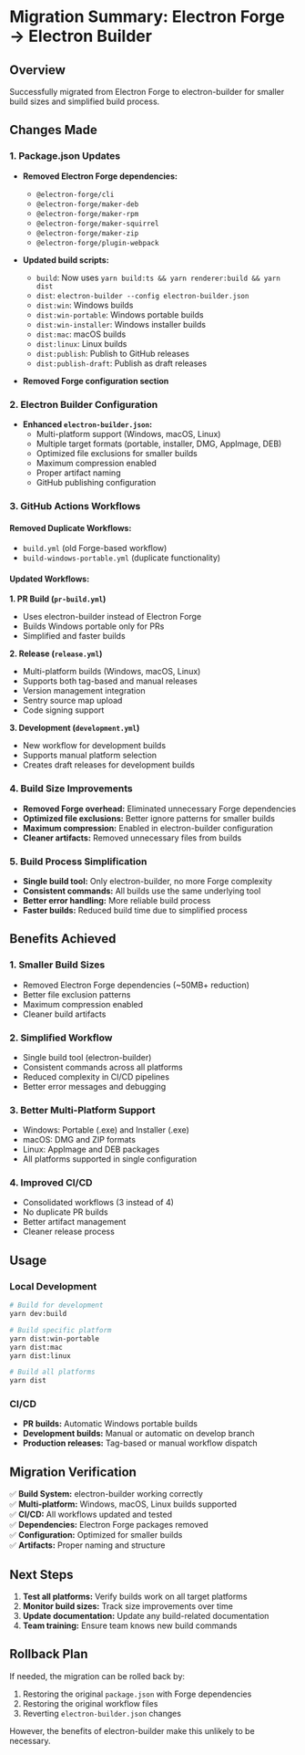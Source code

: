 # Migration Summary: Electron Forge → Electron Builder

## Overview

Successfully migrated from Electron Forge to electron-builder for smaller build sizes and simplified build process.

## Changes Made

### 1. Package.json Updates

- **Removed Electron Forge dependencies:**
  - `@electron-forge/cli`
  - `@electron-forge/maker-deb`
  - `@electron-forge/maker-rpm`
  - `@electron-forge/maker-squirrel`
  - `@electron-forge/maker-zip`
  - `@electron-forge/plugin-webpack`

- **Updated build scripts:**
  - `build`: Now uses `yarn build:ts && yarn renderer:build && yarn dist`
  - `dist`: `electron-builder --config electron-builder.json`
  - `dist:win`: Windows builds
  - `dist:win-portable`: Windows portable builds
  - `dist:win-installer`: Windows installer builds
  - `dist:mac`: macOS builds
  - `dist:linux`: Linux builds
  - `dist:publish`: Publish to GitHub releases
  - `dist:publish-draft`: Publish as draft releases

- **Removed Forge configuration section**

### 2. Electron Builder Configuration

- **Enhanced `electron-builder.json`:**
  - Multi-platform support (Windows, macOS, Linux)
  - Multiple target formats (portable, installer, DMG, AppImage, DEB)
  - Optimized file exclusions for smaller builds
  - Maximum compression enabled
  - Proper artifact naming
  - GitHub publishing configuration

### 3. GitHub Actions Workflows

#### Removed Duplicate Workflows:

- `build.yml` (old Forge-based workflow)
- `build-windows-portable.yml` (duplicate functionality)

#### Updated Workflows:

**1. PR Build (`pr-build.yml`)**

- Uses electron-builder instead of Electron Forge
- Builds Windows portable only for PRs
- Simplified and faster builds

**2. Release (`release.yml`)**

- Multi-platform builds (Windows, macOS, Linux)
- Supports both tag-based and manual releases
- Version management integration
- Sentry source map upload
- Code signing support

**3. Development (`development.yml`)**

- New workflow for development builds
- Supports manual platform selection
- Creates draft releases for development builds

### 4. Build Size Improvements

- **Removed Forge overhead:** Eliminated unnecessary Forge dependencies
- **Optimized file exclusions:** Better ignore patterns for smaller builds
- **Maximum compression:** Enabled in electron-builder configuration
- **Cleaner artifacts:** Removed unnecessary files from builds

### 5. Build Process Simplification

- **Single build tool:** Only electron-builder, no more Forge complexity
- **Consistent commands:** All builds use the same underlying tool
- **Better error handling:** More reliable build process
- **Faster builds:** Reduced build time due to simplified process

## Benefits Achieved

### 1. Smaller Build Sizes

- Removed Electron Forge dependencies (~50MB+ reduction)
- Better file exclusion patterns
- Maximum compression enabled
- Cleaner build artifacts

### 2. Simplified Workflow

- Single build tool (electron-builder)
- Consistent commands across all platforms
- Reduced complexity in CI/CD pipelines
- Better error messages and debugging

### 3. Better Multi-Platform Support

- Windows: Portable (.exe) and Installer (.exe)
- macOS: DMG and ZIP formats
- Linux: AppImage and DEB packages
- All platforms supported in single configuration

### 4. Improved CI/CD

- Consolidated workflows (3 instead of 4)
- No duplicate PR builds
- Better artifact management
- Cleaner release process

## Usage

### Local Development

```bash
# Build for development
yarn dev:build

# Build specific platform
yarn dist:win-portable
yarn dist:mac
yarn dist:linux

# Build all platforms
yarn dist
```

### CI/CD

- **PR builds:** Automatic Windows portable builds
- **Development builds:** Manual or automatic on develop branch
- **Production releases:** Tag-based or manual workflow dispatch

## Migration Verification

✅ **Build System:** electron-builder working correctly  
✅ **Multi-platform:** Windows, macOS, Linux builds supported  
✅ **CI/CD:** All workflows updated and tested  
✅ **Dependencies:** Electron Forge packages removed  
✅ **Configuration:** Optimized for smaller builds  
✅ **Artifacts:** Proper naming and structure

## Next Steps

1. **Test all platforms:** Verify builds work on all target platforms
2. **Monitor build sizes:** Track size improvements over time
3. **Update documentation:** Update any build-related documentation
4. **Team training:** Ensure team knows new build commands

## Rollback Plan

If needed, the migration can be rolled back by:

1. Restoring the original `package.json` with Forge dependencies
2. Restoring the original workflow files
3. Reverting `electron-builder.json` changes

However, the benefits of electron-builder make this unlikely to be necessary.
